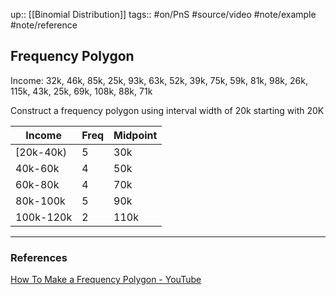 up:: [[Binomial Distribution]]
tags:: #on/PnS #source/video #note/example #note/reference  

## Frequency Polygon

Income: 32k, 46k, 85k, 25k, 93k, 63k, 52k, 39k, 75k, 59k, 81k, 98k, 26k, 115k, 43k, 25k, 69k, 108k, 88k, 71k

Construct a frequency polygon using interval width of 20k starting with 20K

| Income     | Freq | Midpoint |
| ---------- | ---- | -------- |
| \[20k-40k) | 5    | 30k      |
| 40k-60k    | 4    | 50k      |
| 60k-80k    | 4    | 70k      |
| 80k-100k   | 5    | 90k      |
| 100k-120k  | 2    | 110k         |




---

### References

[How To Make a Frequency Polygon - YouTube](https://www.youtube.com/watch?v=y7Wb9AjbRjo&list=PL0o_zxa4K1BVsziIRdfv4Hl4UIqDZhXWV&index=16)